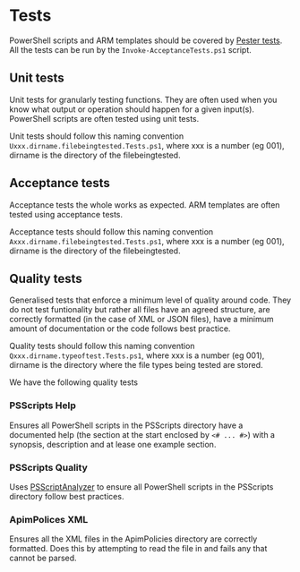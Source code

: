 # Tests

PowerShell scripts and ARM templates should be covered by [Pester tests](https://github.com/pester/Pester).
All the tests can be run by the `Invoke-AcceptanceTests.ps1` script.

## Unit tests

Unit tests for granularly testing functions.
They are often used when you know what output or operation should happen for a given input(s).
PowerShell scripts are often tested using unit tests.

Unit tests should follow this naming convention `Uxxx.dirname.filebeingtested.Tests.ps1`,
where xxx is a number (eg 001), dirname is the directory of the filebeingtested.

## Acceptance tests

Acceptance tests the whole works as expected. 
ARM templates are often tested using acceptance tests.

Acceptance tests should follow this naming convention `Axxx.dirname.filebeingtested.Tests.ps1`,
where xxx is a number (eg 001), dirname is the directory of the filebeingtested.

## Quality tests

Generalised tests that enforce a minimum level of quality around code.
They do not test funtionality but rather all files have an agreed structure,
are correctly formatted (in the case of XML or JSON files),
have a minimum amount of documentation or the code follows best practice.

Quality tests should follow this naming convention `Qxxx.dirname.typeoftest.Tests.ps1`,
where xxx is a number (eg 001), dirname is the directory where the file types being tested are stored.

We have the following quality tests

### PSScripts Help

Ensures all PowerShell scripts in the PSScripts directory have a documented help
(the section at the start enclosed by `<# ... #>`)
with a synopsis, description and at lease one example section.

### PSScripts Quality

Uses [PSScriptAnalyzer](https://github.com/PowerShell/PSScriptAnalyzer)
to ensure all PowerShell scripts in the PSScripts directory follow best practices.

### ApimPolices XML

Ensures all the XML files in the ApimPolicies directory are correctly formatted.
Does this by attempting to read the file in and fails any that cannot be parsed.
